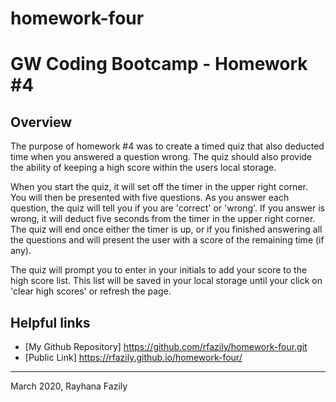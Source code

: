 # homework-four
# GW Coding Bootcamp - Homework #4 

## Overview

The purpose of homework #4 was to create a timed quiz that also deducted time when you answered a question wrong. The quiz should also provide the ability of keeping a high score within the users local storage. 

When you start the quiz, it will set off the timer in the upper right corner. You will then be presented with five questions. As you answer each question, the quiz will tell you if you are 'correct' or 'wrong'. If you answer is wrong, it will deduct five seconds from the timer in the upper right corner. The quiz will end once either the timer is up, or if you finished answering all the questions and will present the user with a score of the remaining time (if any). 

The quiz will prompt you to enter in your initials to add your score to the high score list. This list will be saved in your local storage until your click on 'clear high scores' or refresh the page.

## Helpful links
 
* [My Github Repository] https://github.com/rfazily/homework-four.git
* [Public Link] https://rfazily.github.io/homework-four/


---
March 2020, Rayhana Fazily
